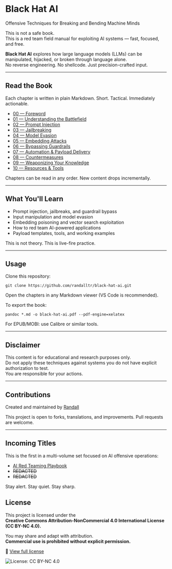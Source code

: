 # Black Hat AI  
Offensive Techniques for Breaking and Bending Machine Minds

This is not a safe book.  
This is a red team field manual for exploiting AI systems — fast, focused, and free.

**Black Hat AI** explores how large language models (LLMs) can be manipulated, hijacked, or broken through language alone.  
No reverse engineering. No shellcode. Just precision-crafted input.

---

## Read the Book

Each chapter is written in plain Markdown. Short. Tactical. Immediately actionable.

- [00 — Foreword](00-foreword.md)  
- [01 — Understanding the Battlefield](01-battlefield.md)  
- [02 — Prompt Injection](02-prompt-injection.md)  
- [03 — Jailbreaking](03-jailbreaking.md)  
- [04 — Model Evasion](04-model-evasion.md)  
- [05 — Embedding Attacks](05-embedding-attacks.md)  
- [06 — Bypassing Guardrails](06-bypassing-guardrails.md)  
- [07 — Automation & Payload Delivery](07-automation.md)  
- [08 — Countermeasures](08-countermeasures.md)  
- [09 — Weaponizing Your Knowledge](09-call-to-action.md)  
- [10 — Resources & Tools](10-resources.md)

Chapters can be read in any order. New content drops incrementally.

---

## What You'll Learn

- Prompt injection, jailbreaks, and guardrail bypass  
- Input manipulation and model evasion  
- Embedding poisoning and vector search exploitation  
- How to red team AI-powered applications  
- Payload templates, tools, and working examples

This is not theory. This is live-fire practice.

---

## Usage

Clone this repository:

`git clone https://github.com/randalltr/black-hat-ai.git`


Open the chapters in any Markdown viewer (VS Code is recommended).

To export the book:

`pandoc *.md -o black-hat-ai.pdf --pdf-engine=xelatex`


For EPUB/MOBI: use Calibre or similar tools.

---

## Disclaimer

This content is for educational and research purposes only.  
Do not apply these techniques against systems you do not have explicit authorization to test.  
You are responsible for your actions.

---

## Contributions

Created and maintained by [Randall](https://github.com/randalltr)

This project is open to forks, translations, and improvements. Pull requests are welcome.

---

## Incoming Titles

This is the first in a multi-volume set focused on AI offensive operations:

- [AI Red Teaming Playbook](https://github.com/randalltr/ai-red-teaming-playbook)  
- ~~REDACTED~~ 
- ~~REDACTED~~ 

Stay alert. Stay quiet. Stay sharp.

## License

This project is licensed under the  
**Creative Commons Attribution-NonCommercial 4.0 International License (CC BY-NC 4.0).**

You may share and adapt with attribution.  
**Commercial use is prohibited without explicit permission.**

🔗 [View full license](https://creativecommons.org/licenses/by-nc/4.0/)

![License: CC BY-NC 4.0](https://img.shields.io/badge/License-CC%20BY--NC%204.0-lightgrey.svg)
